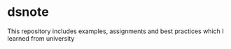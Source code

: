 # dsnote
This repository includes examples, assignments and best practices which I learned from university
